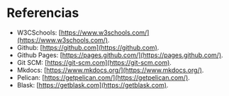 # Referencias

* W3CSchools: [https://www.w3schools.com/](https://www.w3schools.com/).
* Github: [https://github.com](https://github.com).
* Github Pages: [https://pages.github.com/](https://pages.github.com/).
* Git SCM: [https://git-scm.com](https://git-scm.com).
* Mkdocs: [https://www.mkdocs.org/](https://www.mkdocs.org/).
* Pelican: [https://getpelican.com/](https://getpelican.com/).
* Blask: [https://getblask.com](https://getblask.com).